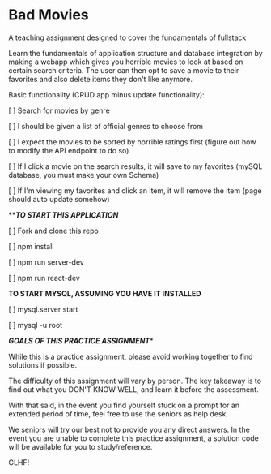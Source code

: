 # Bad Movies
A teaching assignment designed to cover the fundamentals of fullstack

Learn the fundamentals of application structure and database integration by making a webapp which gives you horrible movies to look at based on certain search criteria. The user can then opt to save a movie to their favorites and also delete items they don't like anymore. 

Basic functionality (CRUD app minus update functionality): 

[ ] Search for movies by genre

[ ] I should be given a list of official genres to choose from

[ ] I expect the movies to be sorted by horrible ratings first (figure out how to modify the API endpoint to do so)

[ ] If I click a movie on the search results, it will save to my favorites (mySQL database, you must make your own Schema)

[ ] If I'm viewing my favorites and click an item, it will remove the item (page should auto update somehow) 


*********TO START THIS APPLICATION*******


[ ] Fork and clone this repo

[ ] npm install

[ ] npm run server-dev

[ ] npm run react-dev



********TO START MYSQL, ASSUMING YOU HAVE IT INSTALLED********



[ ] mysql.server start

[ ] mysql -u root




*******GOALS OF THIS PRACTICE ASSIGNMENT********



While this is a practice assignment, please avoid working together to find solutions if possible. 

The difficulty of this assignment will vary by person. The key takeaway is to find out what you DON'T KNOW WELL, and learn it before the assessment. 

With that said, in the event you find yourself stuck on a prompt for an extended period of time, feel free to use the seniors as help desk. 

We seniors will try our best not to provide you any direct answers. In the event you are unable to complete this practice assignment, a solution code will be available for you to study/reference.

GLHF!

